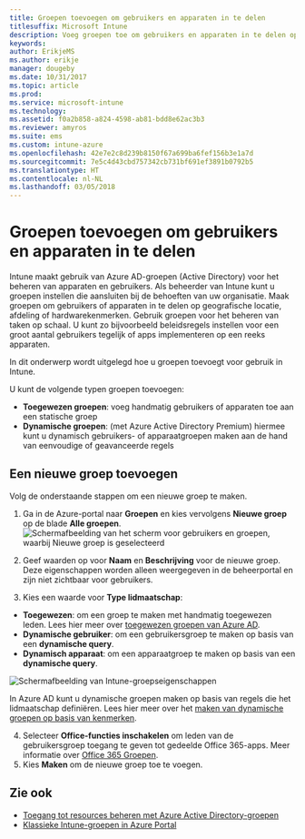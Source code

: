 ```yaml
---
title: Groepen toevoegen om gebruikers en apparaten in te delen
titlesuffix: Microsoft Intune
description: Voeg groepen toe om gebruikers en apparaten in te delen op basis van geografie, afdeling of hardwarespecificaties.
keywords: 
author: ErikjeMS
ms.author: erikje
manager: dougeby
ms.date: 10/31/2017
ms.topic: article
ms.prod: 
ms.service: microsoft-intune
ms.technology: 
ms.assetid: f0a2b858-a824-4598-ab81-bdd8e62ac3b3
ms.reviewer: amyros
ms.suite: ems
ms.custom: intune-azure
ms.openlocfilehash: 42e7e2c8d239b8150f67a699ba6fef156b3e1a7d
ms.sourcegitcommit: 7e5c4d43cbd757342cb731bf691ef3891b0792b5
ms.translationtype: HT
ms.contentlocale: nl-NL
ms.lasthandoff: 03/05/2018
---
```

# <a name="add-groups-to-organize-users-and-devices"></a>Groepen toevoegen om gebruikers en apparaten in te delen
Intune maakt gebruik van Azure AD-groepen (Active Directory) voor het beheren van apparaten en gebruikers. Als beheerder van Intune kunt u groepen instellen die aansluiten bij de behoeften van uw organisatie. Maak groepen om gebruikers of apparaten in te delen op geografische locatie, afdeling of hardwarekenmerken. Gebruik groepen voor het beheren van taken op schaal. U kunt zo bijvoorbeeld beleidsregels instellen voor een groot aantal gebruikers tegelijk of apps implementeren op een reeks apparaten.

In dit onderwerp wordt uitgelegd hoe u groepen toevoegt voor gebruik in Intune.

U kunt de volgende typen groepen toevoegen:
- **Toegewezen groepen**: voeg handmatig gebruikers of apparaten toe aan een statische groep
- **Dynamische groepen**: (met Azure Active Directory Premium) hiermee kunt u dynamisch gebruikers- of apparaatgroepen maken aan de hand van eenvoudige of geavanceerde regels

## <a name="add-a-new-group"></a>Een nieuwe groep toevoegen

Volg de onderstaande stappen om een nieuwe groep te maken.
1. Ga in de Azure-portal naar **Groepen** en kies vervolgens **Nieuwe groep** op de blade **Alle groepen**.
  ![Schermafbeelding van het scherm voor gebruikers en groepen, waarbij Nieuwe groep is geselecteerd](./media/groups-add-new.png)
2. Geef waarden op voor **Naam** en **Beschrijving** voor de nieuwe groep. Deze eigenschappen worden alleen weergegeven in de beheerportal en zijn niet zichtbaar voor gebruikers.

3. Kies een waarde voor **Type lidmaatschap**:
  - **Toegewezen**: om een groep te maken met handmatig toegewezen leden. Lees hier meer over [toegewezen groepen van Azure AD](https://docs.microsoft.com/azure/active-directory/active-directory-groups-create-azure-portal).
  - **Dynamische gebruiker**: om een gebruikersgroep te maken op basis van een **dynamische query**.
  - **Dynamisch apparaat**: om een apparaatgroep te maken op basis van een **dynamische query**.

  ![Schermafbeelding van Intune-groepseigenschappen](./media/groups-add-properties.png)

  In Azure AD kunt u dynamische groepen maken op basis van regels die het lidmaatschap definiëren. Lees hier meer over het [maken van dynamische groepen op basis van kenmerken](https://docs.microsoft.com/azure/active-directory/active-directory-groups-dynamic-membership-azure-portal).

4. Selecteer **Office-functies inschakelen** om leden van de gebruikersgroep toegang te geven tot gedeelde Office 365-apps. Meer informatie over [Office 365 Groepen](https://support.office.com/article/Learn-about-Office-365-groups-b565caa1-5c40-40ef-9915-60fdb2d97fa2).
5. Kies **Maken** om de nieuwe groep toe te voegen.

## <a name="see-also"></a>Zie ook
- [Toegang tot resources beheren met Azure Active Directory-groepen](https://docs.microsoft.com/azure/active-directory/active-directory-manage-groups)
- [Klassieke Intune-groepen in Azure Portal](groups-get-started.md)

